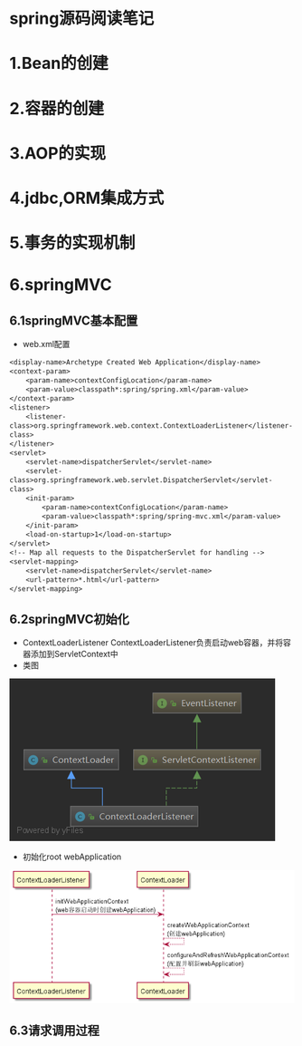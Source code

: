 spring源码阅读笔记
======
1.Bean的创建
===
2.容器的创建
===
3.AOP的实现
===
4.jdbc,ORM集成方式
===
5.事务的实现机制
===
6.springMVC
===
6.1springMVC基本配置
---
+ web.xml配置
><web-app>
	<display-name>Archetype Created Web Application</display-name>
	<context-param>
		<param-name>contextConfigLocation</param-name>
		<param-value>classpath*:spring/spring.xml</param-value>
	</context-param>
	<listener>
		<listener-class>org.springframework.web.context.ContextLoaderListener</listener-class>
	</listener>
	<servlet>
		<servlet-name>dispatcherServlet</servlet-name>
		<servlet-class>org.springframework.web.servlet.DispatcherServlet</servlet-class>
		<init-param>
			<param-name>contextConfigLocation</param-name>
			<param-value>classpath*:spring/spring-mvc.xml</param-value>
		</init-param>
		<load-on-startup>1</load-on-startup>
	</servlet>
	<!-- Map all requests to the DispatcherServlet for handling -->
	<servlet-mapping>
		<servlet-name>dispatcherServlet</servlet-name>
		<url-pattern>*.html</url-pattern>
	</servlet-mapping>
</web-app>

6.2springMVC初始化
---
+ ContextLoaderListener
    ContextLoaderListener负责启动web容器，并将容器添加到ServletContext中
+ 类图

![ContextLoaderListener类图](img/uml/ContextLoaderListener.png)
+ 初始化root webApplication

![contextLoaderListener初始化时序图](img/sequence/contextLoaderListenterInit.png)

6.3请求调用过程
---